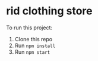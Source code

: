 <h1>rid clothing store</h1>

To run this project:

1. Clone this repo
2. Run `npm install`
3. Run `npm start`

